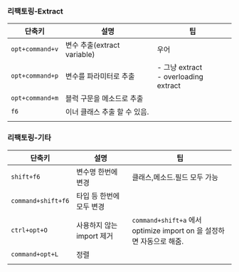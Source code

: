 ### 리팩토링-Extract

| 단축키          | 설명                         | 팁                                        |
| --------------- | ---------------------------- | ----------------------------------------- |
| `opt+command+v` | 변수 추출(extract variable)  | 우어                                      |
| `opt+command+p` | 변수를 파라미터로 추출       | - 그냥 extract<br />- overloading extract |
| `opt+command+m` | 블럭 구문을 메소드로 추출    |                                           |
| `f6`            | 이너 클래스 추출 할 수 있음. |                                           |
|                 |                              |                                           |



### 리팩토링-기타

| 단축키             | 설명                      | 팁                                                           |
| ------------------ | ------------------------- | ------------------------------------------------------------ |
| `shift+f6`         | 변수명 한번에 변경        | 클래스,메소드.필드 모두 가능                                 |
| `command+shift+f6` | 타입 등 한번에 모두 변경  |                                                              |
| `ctrl+opt+O`       | 사용하지 않는 import 제거 | `command+shift+a` 에서 <br />optimize import on 을 설정하면 자동으로 해줌. |
| `command+opt+L`    | 정렬                      |                                                              |
|                    |                           |                                                              |

